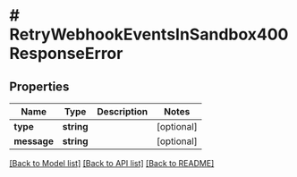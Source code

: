 # # RetryWebhookEventsInSandbox400ResponseError

## Properties

Name | Type | Description | Notes
------------ | ------------- | ------------- | -------------
**type** | **string** |  | [optional]
**message** | **string** |  | [optional]

[[Back to Model list]](../../README.md#models) [[Back to API list]](../../README.md#endpoints) [[Back to README]](../../README.md)
